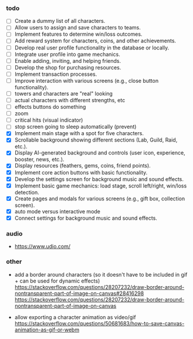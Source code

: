 ### todo

- [ ] Create a dummy list of all characters.
- [ ] Allow users to assign and save characters to teams.
- [ ] Implement features to determine win/loss outcomes.
- [ ] Add reward system for characters, coins, and other achievements.
- [ ] Develop real user profile functionality in the database or locally.
- [ ] Integrate user profile into game mechanics.
- [ ] Enable adding, inviting, and helping friends.
- [ ] Develop the shop for purchasing resources.
- [ ] Implement transaction processes.
- [ ] Improve interaction with various screens (e.g., close button functionality).
- [ ] towers and characters are "real" looking
- [ ] actual characters with different strengths, etc
- [ ] effects buttons do something
- [ ] zoom
- [ ] critical hits (visual indicator)
- [ ] stop screen going to sleep automatically (prevent)
- [x] Implement main stage with a spot for five characters.
- [x] Scrollable background showing different sections (Lab, Guild, Raid, etc.).
- [x] Display AI-generated background and controls (user icon, experience, booster, news, etc.).
- [x] Display resources (feathers, gems, coins, friend points).
- [x] Implement core action buttons with basic functionality.
- [x] Develop the settings screen for background music and sound effects.
- [x] Implement basic game mechanics: load stage, scroll left/right, win/loss detection.
- [x] Create pages and modals for various screens (e.g., gift box, collection screen).
- [x] auto mode versus interactive mode
- [x] Connect settings for background music and sound effects.

### audio

- https://www.udio.com/

### other

- add a border around characters (so it doesn't have to be included in gif +
  can be used for dynamic effects)
    https://stackoverflow.com/questions/28207232/draw-border-around-nontransparent-part-of-image-on-canvas#28416298
    https://stackoverflow.com/questions/28207232/draw-border-around-nontransparent-part-of-image-on-canvas

-   allow exporting a character animation as video/gif
    https://stackoverflow.com/questions/50681683/how-to-save-canvas-animation-as-gif-or-webm
